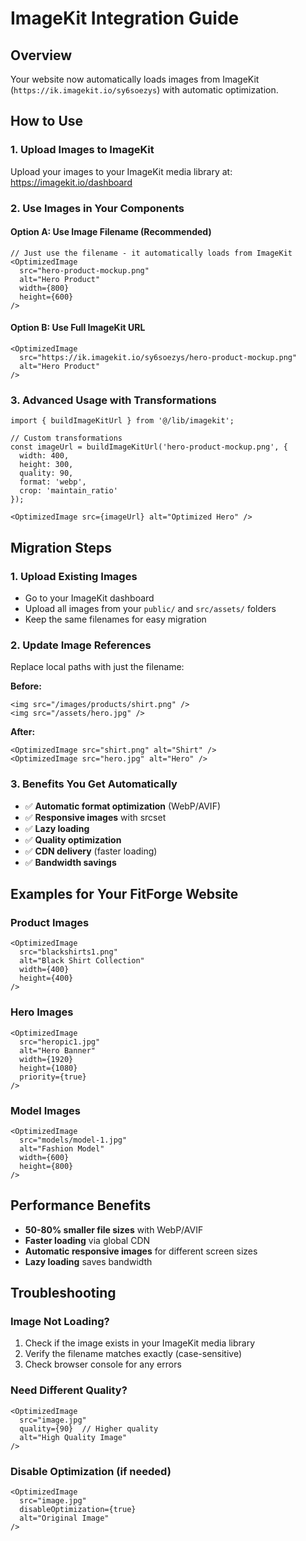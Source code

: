 # ImageKit Integration Guide

## Overview
Your website now automatically loads images from ImageKit (`https://ik.imagekit.io/sy6soezys`) with automatic optimization.

## How to Use

### 1. Upload Images to ImageKit
Upload your images to your ImageKit media library at: https://imagekit.io/dashboard

### 2. Use Images in Your Components

#### Option A: Use Image Filename (Recommended)
```tsx
// Just use the filename - it automatically loads from ImageKit
<OptimizedImage 
  src="hero-product-mockup.png" 
  alt="Hero Product" 
  width={800} 
  height={600} 
/>
```

#### Option B: Use Full ImageKit URL
```tsx
<OptimizedImage 
  src="https://ik.imagekit.io/sy6soezys/hero-product-mockup.png" 
  alt="Hero Product" 
/>
```

### 3. Advanced Usage with Transformations

```tsx
import { buildImageKitUrl } from '@/lib/imagekit';

// Custom transformations
const imageUrl = buildImageKitUrl('hero-product-mockup.png', {
  width: 400,
  height: 300,
  quality: 90,
  format: 'webp',
  crop: 'maintain_ratio'
});

<OptimizedImage src={imageUrl} alt="Optimized Hero" />
```

## Migration Steps

### 1. Upload Existing Images
- Go to your ImageKit dashboard
- Upload all images from your `public/` and `src/assets/` folders
- Keep the same filenames for easy migration

### 2. Update Image References
Replace local paths with just the filename:

**Before:**
```tsx
<img src="/images/products/shirt.png" />
<img src="/assets/hero.jpg" />
```

**After:**
```tsx
<OptimizedImage src="shirt.png" alt="Shirt" />
<OptimizedImage src="hero.jpg" alt="Hero" />
```

### 3. Benefits You Get Automatically
- ✅ **Automatic format optimization** (WebP/AVIF)
- ✅ **Responsive images** with srcset
- ✅ **Lazy loading**
- ✅ **Quality optimization**
- ✅ **CDN delivery** (faster loading)
- ✅ **Bandwidth savings**

## Examples for Your FitForge Website

### Product Images
```tsx
<OptimizedImage 
  src="blackshirts1.png" 
  alt="Black Shirt Collection"
  width={400}
  height={400}
/>
```

### Hero Images
```tsx
<OptimizedImage 
  src="heropic1.jpg" 
  alt="Hero Banner"
  width={1920}
  height={1080}
  priority={true}
/>
```

### Model Images
```tsx
<OptimizedImage 
  src="models/model-1.jpg" 
  alt="Fashion Model"
  width={600}
  height={800}
/>
```

## Performance Benefits
- **50-80% smaller file sizes** with WebP/AVIF
- **Faster loading** via global CDN
- **Automatic responsive images** for different screen sizes
- **Lazy loading** saves bandwidth

## Troubleshooting

### Image Not Loading?
1. Check if the image exists in your ImageKit media library
2. Verify the filename matches exactly (case-sensitive)
3. Check browser console for any errors

### Need Different Quality?
```tsx
<OptimizedImage 
  src="image.jpg" 
  quality={90}  // Higher quality
  alt="High Quality Image" 
/>
```

### Disable Optimization (if needed)
```tsx
<OptimizedImage 
  src="image.jpg" 
  disableOptimization={true}
  alt="Original Image" 
/>
```
